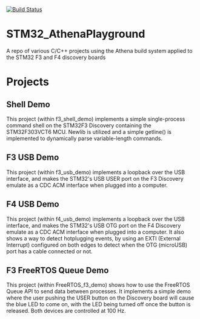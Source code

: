 [![Build 
Status](https://travis-ci.org/Aghosh993/STM32_AthenaPlayground.svg?branch=master)](https://travis-ci.org/Aghosh993/STM32_AthenaPlayground)

# STM32_AthenaPlayground
A repo of various C/C++ projects using the Athena build system applied to the STM32 F3 and F4 discovery boards

# Projects

## Shell Demo

This project (within f3_shell_demo) implements a simple single-process 
command shell on the STM32F3 Discovery containing the STM32F303VCT6 MCU. 
Newlib is utilized and a simple getline() is implemented to dynamically 
parse variable-length commands.

## F3 USB Demo

This project (within f3_usb_demo) implements a loopback over the USB interface, and makes the STM32's USB USER port on the F3 Discovery emulate as a CDC ACM interface when plugged into a computer.

## F4 USB Demo

This project (within f4_usb_demo) implements a loopback over the USB interface, and makes the STM32's USB OTG port on the F4 Discovery emulate as a CDC ACM interface when plugged into a computer. It also shows a way to detect hotplugging events, by using an EXTI (External Interrupt) configured on both edges to detect when the OTG (microUSB) port has a cable connected or not.

## F3 FreeRTOS Queue Demo

This project (within FreeRTOS_f3_demo) shows how to use the FreeRTOS Queue API to send data between processes. It implements a simple demo where the user pushing the USER button on the Discovery board will cause the blue LED to come on, with the LED being turned off once the button is released. Both devices are controlled at 100 Hz.